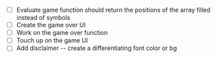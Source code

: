 <!-- TODO: A list of tasks to be completed in the project -->

- [ ] Evaluate game function should return the positions of the array filled instead of symbols
- [ ] Create the game over UI
- [ ] Work on the game over function
- [ ] Touch up on the game UI
- [ ] Add disclaimer -- create a differentiating font color or bg
